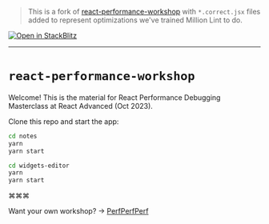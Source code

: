 > This is a fork of [react-performance-workshop](https://github.com/3perf/react-workshop-ra) with `*.correct.jsx` files added to represent optimizations we've trained Million Lint to do.

<a href="https://stackblitz.com/github/millionjs/million-performance-benchmark">
  <img
    alt="Open in StackBlitz"
    src="https://developer.stackblitz.com/img/open_in_stackblitz.svg"
  />
</a>

---

# `react-performance-workshop` <img src="https://user-images.githubusercontent.com/2953267/212215914-68e776eb-ed5f-439a-85dd-d31759a03196.svg" width="6">

Welcome! This is the material for React Performance Debugging Masterclass at React Advanced (Oct 2023).

Clone this repo and start the app:

```sh
cd notes
yarn
yarn start
```

```sh
cd widgets-editor
yarn
yarn start
```

⌘⌘⌘

Want your own workshop? → [PerfPerfPerf](https://3perf.com)
